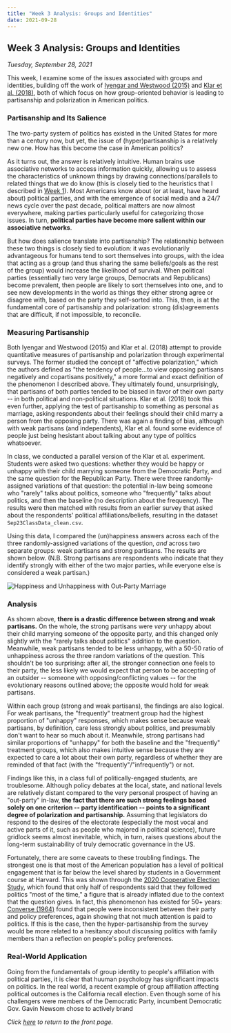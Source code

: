 ```yaml
---
title: "Week 3 Analysis: Groups and Identities"
date: 2021-09-28
---
```

## Week 3 Analysis: Groups and Identities
*Tuesday, September 28, 2021*

This week, I examine some of the issues associated with groups and identities, building off the work of [Iyengar and Westwood (2015)](https://pcl.stanford.edu/research/2015/iyengar-ajps-group-polarization.pdf) and [Klar et al. (2018)](https://academic.oup.com/poq/article-abstract/82/2/379/4996003), both of which focus on how group-oriented behavior is leading to partisanship and polarization in American politics.

### Partisanship and Its Salience
The two-party system of politics has existed in the United States for more than a century now, but yet, the issue of (hyper)partisanship is a relatively new one. How has this become the case in American politics?

As it turns out, the answer is relatively intuitive. Human brains use associative networks to access information quickly, allowing us to assess the characteristics of unknown things by drawing connections/parallels to related things that we do know (this is closely tied to the heuristics that I described in [Week 1](https://yanxifang.github.io/Gov-1372/2021/09/14/Week-One-Blog-Post.html)). Most Americans know about (or at least, have heard about) political parties, and with the emergence of social media and a 24/7 news cycle over the past decade, political matters are now almost everywhere, making parties particularly useful for categorizing those issues. In turn, **political parties have become more salient within our associative networks**.

But how does salience translate into partisanship? The relationship between these two things is closely tied to evolution: it was evolutionarily advantageous for humans tend to sort themselves into groups, with the idea that acting as a group (and thus sharing the same beliefs/goals as the rest of the group) would increase the likelihood of survival. When political parties (essentially two very large groups, Democrats and Republicans) become prevalent, then people are likely to sort themselves into one, and to see new developments in the world as things they either strong agree or disagree with, based on the party they self-sorted into. This, then, is at the fundamental core of partisanship and polarization: strong (dis)agreements that are difficult, if not impossible, to reconcile.

### Measuring Partisanship
Both Iyengar and Westwood (2015) and Klar et al. (2018) attempt to provide quantitative measures of partisanship and polarization through experimental surveys. The former studied the concept of "affective polarization," which the authors defined as "the tendency of people...to view opposing partisans negatively and copartisans positively," a more formal and exact definition of the phenomenon I described above. They ultimately found, unsurprisingly, that partisans of both parties tended to be biased in favor of their own party -- in both political and non-political situations. Klar et al. (2018) took this even further, applying the test of partisanship to something as personal as marriage, asking respondents about their feelings should their child marry a person from the opposing party. There was again a finding of bias, although with weak partisans (and independents), Klar et al. found some evidence of people just being hesistant about talking about any type of politics whatsoever.

In class, we conducted a parallel version of the Klar et al. experiment. Students were asked two questions: whether they would be happy or unhappy with their child marrying someone from the Democratic Party, and the same question for the Republican Party. There were three randomly-assigned variations of that question: the potential in-law being someone who "rarely" talks about politics, someone who "frequently" talks about politics, and then the baseline (no description about the frequency). The results were then matched with results from an earlier survey that asked about the respondents' political affiliations/beliefs, resulting in the dataset `Sep23ClassData_clean.csv`. 

Using this data, I compared the (un)happiness answers across each of the three randomly-assigned variations of the question, *and* across two separate groups: weak partisans and strong partisans. The results are shown below. (N.B. Strong partisans are respondents who indicate that they identify strongly with either of the two major parties, while everyone else is considered a weak partisan.)

![Happiness and Unhappiness with Out-Party Marriage](https://yanxifang.github.io/Gov-1372/images/proportions_unhappiness_outpartymarriage.png)

### Analysis
As shown above, **there is a drastic difference between strong and weak partisans.** On the whole, the strong partisans were *very* unhappy about their child marrying someone of the opposite party, and this changed only slightly with the "rarely talks about politics" addition to the question. Meanwhile, weak partisans tended to be less unhappy, with a 50-50 ratio of unhappiness across the three random variations of the question. This shouldn't be too surprising: after all, the stronger connection one feels to their party, the less likely we would expect that person to be accepting of an outsider -- someone with opposing/conflicting values -- for the evolutionary reasons outlined above; the opposite would hold for weak partisans.

Within each group (strong and weak partisans), the findings are also logical. For weak partisans, the "frequently" treatment group had the highest proportion of "unhappy" responses, which makes sense because weak partisans, by definition, care less strongly about politics, and presumably don't want to hear so much about it. Meanwhile, strong partisans had similar proportions of "unhappy" for both the baseline and the "frequently" treatment groups, which also makes intuitive sense because they are expected to care a lot about their own party, regardless of whether they are reminded of that fact (with the "frequently"/"infrequently") or not.

Findings like this, in a class full of politically-engaged students, are troublesome. Although policy debates at the local, state, and national levels are relatively distant compared to the very personal prospect of having an "out-party" in-law, **the fact that there are such strong feelings based solely on one criterion -- party identification -- points to a significant degree of polarization and partisanship.** Assuming that legislators do respond to the desires of the electorate (especially the most vocal and active parts of it, such as people who majored in political science), future gridlock seems almost inevitable, which, in turn, raises questions about the long-term sustainability of truly democratic governance in the US.

Fortunately, there are some caveats to these troubling findings. The strongest one is that most of the American population has a level of political engagement that is far below the level shared by students in a Government course at Harvard. This was shown through the [2020 Cooperative Election Study](https://cces.gov.harvard.edu/), which found that only half of respondents said that they followed politics "most of the time," a figure that is already inflated due to the context that the question gives. In fact, this phenomenon has existed for 50+ years: [Converse (1964)](https://www.tandfonline.com/doi/pdf/10.1080/08913810608443650) found that people were inconsistent between their party and policy preferences, again showing that not much attention is paid to politics. If this is the case, then the hyper-partisanship from the survey would be more related to a hesitancy about discussing politics with family members than a reflection on people's policy preferences.

### Real-World Application
Going from the fundamentals of group identity to people's affiliation with political parties, it is clear that huuman psychology has significant impacts on politics. In the real world, a recent example of group affiliation affecting political outcomes is the California recall election. Even though some of his challengers were members of the Democratic Party, incumbent Democratic Gov. Gavin Newsom chose to actively brand 

*Click [here](https://yanxifang.github.io/Gov-1372/) to return to the front page.*
